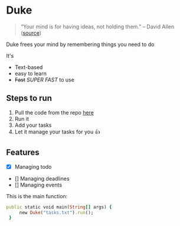 # Duke
> “Your mind is for having ideas, not holding them.” – David Allen ([source](https://dansilvestre.com/productivity-quotes/))

Duke frees your mind by remembering things you need to do

It's 
- Text-based
- easy to learn
- ~~Fast~~ _SUPER FAST_ to use

## Steps to run
1. Pull the code from the repo [here](https://github.com/anchengyang/ip)
2. Run it
3. Add your tasks
4. Let it manage your tasks for you 👍

## Features
- [x] Managing todo
- [] Managing deadlines
- [] Managing events

This is the main function:
   ```ruby
   public static void main(String[] args) {
        new Duke("tasks.txt").run();
    }
   ```
